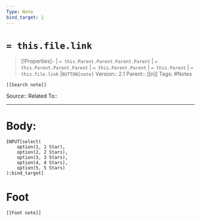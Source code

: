 ```yaml
---
Type: Note
bind_target: 1
---
```

# `= this.file.link`
>[!Properties]- | `= this.Parent.Parent.Parent.Parent` |  `= this.Parent.Parent.Parent` | `= this.Parent.Parent` | `= this.Parent` | `= this.file.link` |`BUTTON[note]` 
>Version:: 2.1
>Parent:: [[n]]
>Tags: #Notes
```meta-bind-embed
[[Search note]]
```
Source::
Related To::
***
# Body:



```meta-bind
INPUT[select(
    option(1, 1 Star),
    option(2, 2 Stars),
    option(3, 3 Stars),
    option(4, 4 Stars),
    option(5, 5 Stars)
):bind_target]
```







# Foot
```meta-bind-embed
[[Foot note]]
``` 